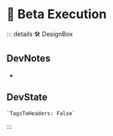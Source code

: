 
# 🔷 <beta>Beta Execution</beta>

::: details 🛠 <dev>DesignBox</dev>

## DevNotes

-

## DevState

```py
`TagsToHeaders: False`
```

:::
